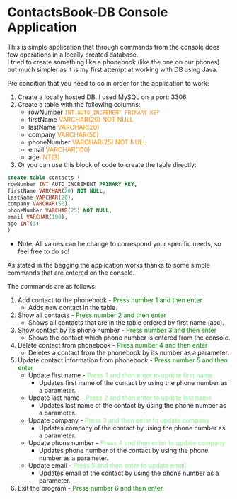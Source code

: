 # ContactsBook-DB Console Application

This is simple application that through commands from the console does few operations in a locally created database.</br>
I tried to create something like a phonebook (like the one on our phones) but much simpler as it is my first attempt at working with DB using Java.</br>
<p>
Pre condition that you need to do in order for the application to work:</br>

1. Create a locally hosted DB. I used MySQL on a port: 3306</br>
2. Create a table with the following columns:</br>
   * rowNumber <span style="color:darkorange">`INT AUTO_INCREMENT PRIMARY KEY`</span>
   * firstName <span style="color:darkorange">VARCHAR(20) NOT NULL</span>
   * lastName <span style="color:darkorange">VARCHAR(20)</span>
   * company <span style="color:darkorange">VARCHAR(50)</span>
   * phoneNumber <span style="color:darkorange">VARCHAR(25) NOT NULL</span>
   * email <span style="color:darkorange">VARCHAR(100)</span>
   * age <span style="color:darkorange">INT(3)</span></br>
3. Or you can use this block of code to create the table directly:</br>
```sql
create table contacts (
rowNumber INT AUTO_INCREMENT PRIMARY KEY,
firstName VARCHAR(20) NOT NULL,
lastName VARCHAR(20),
company VARCHAR(50),
phoneNumber VARCHAR(25) NOT NULL,
email VARCHAR(100),
age INT(3)
)
```
- Note: All values can be change to correspond your specific needs, so feel free to do so!</br>
</p>
<p>
As stated in the begging the application works thanks to some simple commands that are entered on the console.</br>

The commands are as follows:
1. Add contact to the phonebook - <span style="color:green">Press number 1 and then enter</span>
   * Adds new contact in the table.
2. Show all contacts - <span style="color:green">Press number 2 and then enter</span>
   * Shows all contacts that are in the table ordered by first name (asc).
3. Show contact by its phone number - <span style="color:green">Press number 3 and then enter</span>
   * Shows the contact which phone number is entered from the console.
4. Delete contact from phonebook - <span style="color:green">Press number 4 and then enter</span>
   * Deletes a contact from the phonebook by its number as a parameter.
5. Update contact information from phonebook - <span style="color:green">Press number 5 and then enter</span>
   * Update first name - <span style="color:lightgreen">Press 1 and then enter to update first name</span>
     * Updates first name of the contact by using the phone number as a parameter.
   * Update last name - <span style="color:lightgreen">Press 2 and then enter to update last name</span>
     * Updates last name of the contact by using the phone number as a parameter.
   * Update company - <span style="color:lightgreen">Press 3 and then enter to update company</span>
     * Updates company of the contact by using the phone number as a parameter.
   * Update phone number - <span style="color:lightgreen">Press 4 and then enter to update company</span>
     * Updates phone number of the contact by using the phone number as a parameter.
   * Update email - <span style="color:lightgreen">Press 5 and then enter to update email</span>
     * Updates email of the contact by using the phone number as a parameter.
6. Exit the program - <span style="color:green">Press number 6 and then enter</span>
</p>